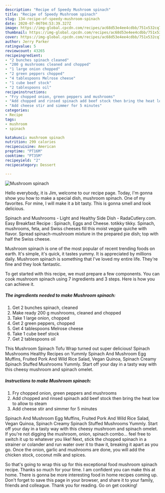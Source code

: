 ```yaml
---
description: "Recipe of Speedy Mushroom spinach"
title: "Recipe of Speedy Mushroom spinach"
slug: 134-recipe-of-speedy-mushroom-spinach
date: 2020-07-06T04:53:39.327Z
image: https://img-global.cpcdn.com/recipes/ac68d53e4ee4cdbb/751x532cq70/mushroom-spinach-recipe-main-photo.jpg
thumbnail: https://img-global.cpcdn.com/recipes/ac68d53e4ee4cdbb/751x532cq70/mushroom-spinach-recipe-main-photo.jpg
cover: https://img-global.cpcdn.com/recipes/ac68d53e4ee4cdbb/751x532cq70/mushroom-spinach-recipe-main-photo.jpg
author: Jerry Parker
ratingvalue: 5
reviewcount: 43265
recipeingredient:
- "2 bunches spinach cleaned"
- "200 g mushrooms cleaned and chopped"
- "1 large onion chopped"
- "2 green peppers chopped"
- "4 tablespoons Melrose cheese"
- "1 cube beef stock"
- "2 tablespoons oil"
recipeinstructions:
- "Fry chopped onion, green peppers and mushrooms"
- "Add chopped and rinsed spinach add beef stock then bring the heat low to allow to steam"
- "Add cheese stir and simmer for 5 minutes"
categories:
- Recipe
tags:
- mushroom
- spinach

katakunci: mushroom spinach 
nutrition: 299 calories
recipecuisine: American
preptime: "PT16M"
cooktime: "PT35M"
recipeyield: "2"
recipecategory: Dessert

---
```



![Mushroom spinach](https://img-global.cpcdn.com/recipes/ac68d53e4ee4cdbb/751x532cq70/mushroom-spinach-recipe-main-photo.jpg)

Hello everybody, it is Jim, welcome to our recipe page. Today, I'm gonna show you how to make a special dish, mushroom spinach. One of my favorites. For mine, I will make it a bit tasty. This is gonna smell and look delicious.

Spinach and Mushrooms - Light and Healthy Side Dish - RadaCutlery.com. Easy Breakfast Recipe : Spinach, Eggs and Cheese. totikky tikky. Spinach, mushrooms, feta, and Swiss cheeses fill this moist veggie quiche with flavor. Spread spinach-mushroom mixture in the prepared pie dish; top with half the Swiss cheese.

Mushroom spinach is one of the most popular of recent trending foods on earth. It's simple, it's quick, it tastes yummy. It is appreciated by millions daily. Mushroom spinach is something that I've loved my entire life. They're fine and they look fantastic.


To get started with this recipe, we must prepare a few components. You can cook mushroom spinach using 7 ingredients and 3 steps. Here is how you can achieve it.

<!--inarticleads1-->

##### The ingredients needed to make Mushroom spinach:

1. Get 2 bunches spinach, cleaned
1. Make ready 200 g mushrooms, cleaned and chopped
1. Take 1 large onion, chopped
1. Get 2 green peppers, chopped
1. Get 4 tablespoons Melrose cheese
1. Take 1 cube beef stock
1. Get 2 tablespoons oil


This Mushroom Spinach Tofu Wrap turned out super delicious! Spinach Mushrooms Healthy Recipes on Yummly Spinach And Mushroom Egg Muffins, Fruited Pork And Wild Rice Salad, Vegan Quinoa, Spinach Creamy Spinach Stuffed Mushrooms Yummly. Start off your day in a tasty way with this cheesy mushroom and spinach omelet. 

<!--inarticleads2-->

##### Instructions to make Mushroom spinach:

1. Fry chopped onion, green peppers and mushrooms
1. Add chopped and rinsed spinach add beef stock then bring the heat low to allow to steam
1. Add cheese stir and simmer for 5 minutes


Spinach And Mushroom Egg Muffins, Fruited Pork And Wild Rice Salad, Vegan Quinoa, Spinach Creamy Spinach Stuffed Mushrooms Yummly. Start off your day in a tasty way with this cheesy mushroom and spinach omelet. If you&#39;re not digging the mushroom, onion, spinach combo… feel free to switch it up to whatever you like! Next, stick the chopped spinach in a strainer or colander and run water over it to thaw it, breaking it apart as you go. Once the onion, garlic and mushrooms are done, you will add the chicken stock, coconut milk and spices. 

So that's going to wrap this up for this exceptional food mushroom spinach recipe. Thanks so much for your time. I am confident you can make this at home. There is gonna be more interesting food in home recipes coming up. Don't forget to save this page in your browser, and share it to your family, friends and colleague. Thank you for reading. Go on get cooking!
